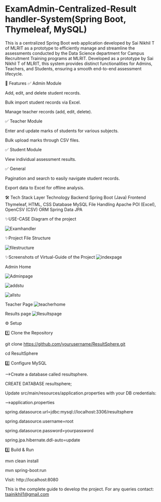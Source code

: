# ExamAdmin-Centralized-Result handler-System(Spring Boot, Thymeleaf, MySQL)
This is a centralized Spring Boot web application developed by Sai Nikhil T of MLRIT as a prototype to efficiently manage and streamline the assessments conducted by the Data Science department for Campus Recruitment Training programs at MLRIT.
Developed as a prototype by Sai Nikhil T of MLRIT, this system provides distinct functionalities for Admins, Teachers, and Students, ensuring a smooth end-to-end assessment lifecycle.

📌 Features
✅ Admin Module

Add, edit, and delete student records.

Bulk import student records via Excel.

Manage teacher records (add, edit, delete).

✅ Teacher Module

Enter and update marks of students for various subjects.

Bulk upload marks through CSV files.

✅ Student Module

View individual assessment results.

✅ General

Pagination and search to easily navigate student records.

Export data to Excel for offline analysis.

🛠 Tech Stack
Layer	Technology
Backend	Spring Boot (Java)
Frontend	Thymeleaf, HTML, CSS
Database	MySQL
File Handling	Apache POI (Excel), OpenCSV (CSV)
ORM	Spring Data JPA

✨USE-CASE Diagram of the project

![Examhandler](https://github.com/user-attachments/assets/2eae992b-b9b0-47ca-8084-9ff3857109a2)

✨Project File Structure

![filestructure](https://github.com/user-attachments/assets/06952b0a-83de-4a1b-b588-b7a220beaaee)

✨Screenshots of Virtual-Guide of the Project 
![indexpage](https://github.com/user-attachments/assets/56b8abee-bc38-422a-86bf-54391cb5f10e)

Admin Home

![Adminpage](https://github.com/user-attachments/assets/a2b6d006-f895-43b2-abf9-154d02f1750d)


![addstu](https://github.com/user-attachments/assets/58658b75-0ad5-4b26-8f7f-6837cb289ddd)

![allstu](https://github.com/user-attachments/assets/0545a0cc-d0dc-44df-9e2c-54815360cfba)

 Teacher Page
 ![teacherhome](https://github.com/user-attachments/assets/87bc8652-89b4-4284-b2fa-2c81ba39dcae)
 
Results page
![Resultspage](https://github.com/user-attachments/assets/facc69f6-40db-4349-9ea9-b05cf387ee12)

⚙️ Setup

1️⃣ Clone the Repository

git clone https://github.com/yourusername/ResultSphere.git

cd ResultSphere

2️⃣ Configure MySQL

-->Create a database called resultsphere.

CREATE DATABASE resultsphere;

Update src/main/resources/application.properties with your DB credentials:

-->application.properties

spring.datasource.url=jdbc:mysql://localhost:3306/resultsphere

spring.datasource.username=root

spring.datasource.password=yourpassword

spring.jpa.hibernate.ddl-auto=update

3️⃣ Build & Run

mvn clean install

mvn spring-boot:run

Visit: http://localhost:8080

This is the complete guide to develop the project.
For any queries 
contact: tsainikhil1@gmail.com
